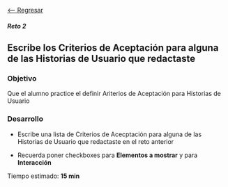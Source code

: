 [<-- Regresar](../)

##### Reto 2

## Escribe los Criterios de Aceptación para alguna de las Historias de Usuario que redactaste

### Objetivo

Que el alumno practice el definir Ariterios de Aceptación para Historias de Usuario

### Desarrollo

- Escribe una lista de Criterios de Acecptación para alguna de las Historias de Usuario que redactaste en el reto anterior

- Recuerda poner checkboxes para **Elementos a mostrar** y para **Interacción**

Tiempo estimado: **15 min**